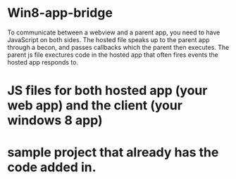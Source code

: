 Win8-app-bridge
===============

To communicate between a webview and a parent app, you need to have JavaScript on both sides.  The hosted file speaks up to the parent app through a becon, and passes callbacks which the parent then executes.  The parent js file exectures code in the hosted app that often fires events the hosted app responds to.
# JS files for both hosted app (your web app) and the client (your windows 8 app)
# sample project that already has the code added in.

